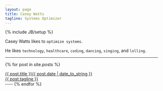 ```yaml
---
layout: page
title: Casey Watts
tagline: Systems Optimizer
---
```

{% include JB/setup %}

Casey Watts likes to `optimize systems`.

He likes `technology`, `healthcare`, `coding`, `dancing`, `singing`, and `lolling`.

----
{% for post in site.posts %}
<a href="{{ BASE_PATH }}{{ post.url }}">
<div class="posttitle">
{{ post.title }}<span class="datesnip">{{ post.date | date_to_string }}</span>
</div>
<div class="postsubtitle">
  {{ post.tagline }}
</div>
</a>
----
{% endfor %}
